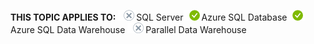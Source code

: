 <Token>**THIS TOPIC APPLIES TO:** ![no](media/no.png)SQL Server![yes](media/yes.png)Azure SQL Database![yes](media/yes.png)Azure SQL Data Warehouse ![no](media/no.png)Parallel Data Warehouse </Token>

